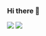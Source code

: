 ### Hi there 👋
<img src="https://img.shields.io/badge/LinkedIn-0077B5?style=for-the-badge&logo=linkedin&logoColor=white" href="https://www.linkedin.com/in/pedro-s-pinto-2a6368bb/">
<img src="https://img.shields.io/badge/-Hackerrank-2EC866?style=for-the-badge&logo=HackerRank&logoColor=white" href="link=https://www.hackerrank.com/pedro_shiroma_p1">

<!--
**pedrosp06/pedrosp06** is a ✨ _special_ ✨ repository because its `README.md` (this file) appears on your GitHub profile.

Here are some ideas to get you started:

- 🔭 I’m currently working on ...
- 🌱 I’m currently learning ...
- 👯 I’m looking to collaborate on ...
- 🤔 I’m looking for help with ...
- 💬 Ask me about ...
- 📫 How to reach me: ...
- 😄 Pronouns: ...
- ⚡ Fun fact: ...
-->
